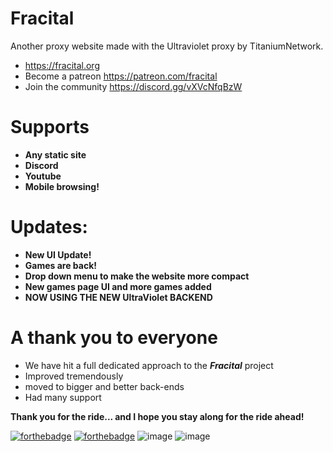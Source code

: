 # Fracital
Another proxy website made with the Ultraviolet proxy by TitaniumNetwork.
- https://fracital.org
- Become a patreon https://patreon.com/fracital
- Join the community https://discord.gg/vXVcNfqBzW

# Supports
- **Any static site**
- **Discord**
- **Youtube**
- **Mobile browsing!**

# Updates:
- **New UI Update!**
- **Games are back!**
- **Drop down menu to make the website more compact**
- **New games page UI and more games added**
- **NOW USING THE NEW UltraViolet BACKEND**

# A thank you to everyone
- We have hit a full dedicated approach to the **_Fracital_** project
- Improved tremendously
- moved to bigger and better back-ends
- Had many support

**Thank you for the ride... and I hope you stay along for the ride ahead!**

[![forthebadge](https://forthebadge.com/images/badges/built-with-love.svg)](https://forthebadge.com)
[![forthebadge](https://forthebadge.com/images/badges/uses-html.svg)](https://forthebadge.com)
![image](https://i.imgur.com/Oe2IWhK.png)
![image](https://i.imgur.com/rZpmikX.png)
